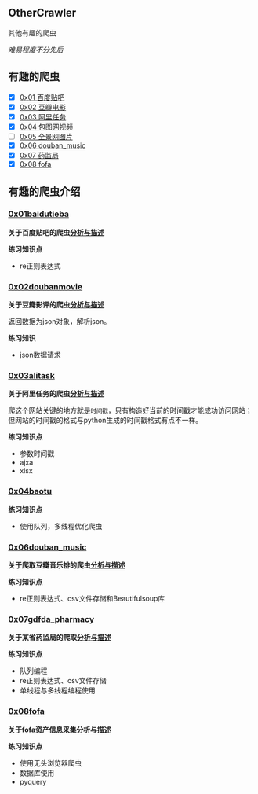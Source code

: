 ## OtherCrawler

其他有趣的爬虫

*难易程度不分先后*


## 有趣的爬虫


- [x] [0x01 百度贴吧](#0x01baidutieba)
- [x] [0x02 豆瓣电影](#0x02doubanmovie)
- [x] [0x03 阿里任务](#0x03alitask)
- [x] [0x04 包图网视频](#0x04baotu)
- [ ] [0x05 全景网图片](#0x05quanjing) 
- [x] [0x06 douban_music](#0x06douban_music)
- [x] [0x07 药监局](#0x07gdfda_pharmacy)
- [x] [0x08 fofa](#0x08Fofa)

## 有趣的爬虫介绍

### [0x01baidutieba](0x01baidutieba)

**关于百度贴吧的爬虫[分析与描述](0x01baidutieba/README.md)**

**练习知识点**

- re正则表达式


### [0x02doubanmovie](0x02doubanmovie)

**关于豆瓣影评的爬虫[分析与描述](0x02doubanmovie/README.md)**

返回数据为json对象，解析json。

**练习知识**

- json数据请求

### [0x03alitask](0x03alitask)

**关于阿里任务的爬虫[分析与描述](0x03alitask/README.md)**

爬这个网站关键的地方就是`时间戳`，只有构造好当前的时间戳才能成功访问网站；但网站的时间戳的格式与python生成的时间戳格式有点不一样。

**练习知识点**
- 参数时间戳
- ajxa
- xlsx

### [0x04baotu](0x04baotu)

**练习知识点**

- 使用队列，多线程优化爬虫


### [0x06douban_music](0x06douban_music)

**关于爬取豆瓣音乐排的爬虫[分析与描述](0x06douban_music/readme.md)**

**练习知识点**

 - re正则表达式、csv文件存储和Beautifulsoup库



### [0x07gdfda_pharmacy](0x07gdfda_pharmacy)

**关于某省药监局的爬取[分析与描述](0x07gdfda_pharmacy/readme.md)**

**练习知识点**

 - 队列编程
 - re正则表达式、csv文件存储
 - 单线程与多线程编程使用


### [0x08fofa](0x08fofa)

**关于fofa资产信息采集[分析与描述](0x08fofa/readme.md)**

**练习知识点**

- 使用无头浏览器爬虫
- 数据库使用
- pyquery